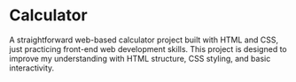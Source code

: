 # Calculator
A straightforward web-based calculator project built with HTML and CSS, just practicing front-end web development skills. This project is designed to improve my understanding with HTML structure, CSS styling, and basic interactivity.
